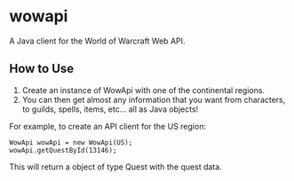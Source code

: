 wowapi
======
A Java client for the World of Warcraft Web API.

## How to Use ##
1. Create an instance of WowApi with one of the continental regions.
2. You can then get almost any information that you want from characters, to guilds, spells, items, etc... all as Java objects!

For example, to create an API client for the US region:

```
WowApi wowApi = new WowApi(US);
wowApi.getQuestById(13146);
```

This will return a object of type Quest with the quest data.
